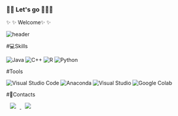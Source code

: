 ### 🚀🚀 Let's go 🚀🚀🚀

✨ ✨ Welcome✨ ✨ 


<!--
**lmksoehd/lmksoehd** is a ✨ _special_ ✨ repository because its `README.md` (this file) appears on your GitHub profile.

Here are some ideas to get you started:

- 🔭 I’m currently working on ...
- 🌱 I’m currently learning ...
- 👯 I’m looking to collaborate on ...
- 🤔 I’m looking for help with ...
- 💬 Ask me about ...
- 📫 How to reach me: ...
- 😄 Pronouns: ...
- ⚡ Fun fact: ...
-->
![header](https://capsule-render.vercel.app/api?type=Waving&animation=fadeIn&height=200&section=header&text=%20Wtime%20&fontSize=70&)

#💻Skills

![Java](https://img.shields.io/badge/Java-007396.svg?&style=for-the-badge&logo=Java&logoColor=white)
![C++](https://img.shields.io/badge/C++-00599C.svg?&style=for-the-badge&logo=C++&logoColor=black)
![R](https://img.shields.io/badge/R-276DC3.svg?&style=for-the-badge&logo=R&logoColor=black)
![Python](https://img.shields.io/badge/Python-3776AB.svg?&style=for-the-badge&logo=Python&logoColor=white)

#Tools

![Visual Studio Code](https://img.shields.io/badge/Visual%20Studio%20Code-007ACC.svg?&style=for-the-badge&logo=Visual%20Studio%20Code&logoColor=white)
![Anaconda](https://img.shields.io/badge/Anaconda-44A833.svg?&style=for-the-badge&logo=Anaconda&logoColor=black)
![Visual Studio](https://img.shields.io/badge/Visual%20Studio-5C2D91.svg?&style=for-the-badge&logo=Visual%20Studio&logoColor=black)
![Google Colab](https://img.shields.io/badge/Google%20Colab-F9AB00.svg?&style=for-the-badge&logo=Google%20Colab&logoColor=black)

#📱Contacts

<a href="https://blog.naver.com/what_time_17">   
<img        
  src="http://img.shields.io/badge/-Tech%20Blog-655ced?style=flat&logo=github&link=https://blog.naver.com/what_time_17"        style="height : auto; margin-left : 10px; margin-right : 10px;"/>
</a> <a href="lmkseohd@gmail.com">   
<img        
  src="https://img.shields.io/badge/Gmail-d14836?style=flat-square&logo=Gmail&logoColor=white&link=mailto:lmksoehd@gmail.com"        style="height : auto; margin-left : 10px; margin-right : 10px;"/>

